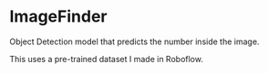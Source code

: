 # ImageFinder
Object Detection model that predicts the number inside the image.

This uses a pre-trained dataset I made in Roboflow. 
